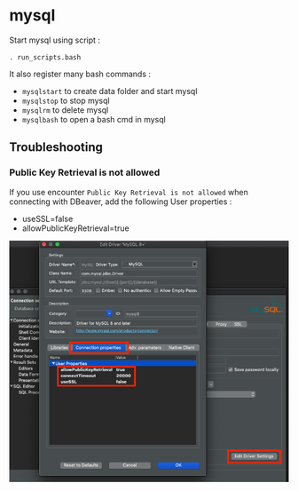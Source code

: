mysql
===

Start mysql using script :

	. run_scripts.bash

It also register many bash commands :

* ```mysqlstart``` to create data folder and start mysql
* ```mysqlstop``` to stop mysql
* ```mysqlrm``` to delete mysql
* ```mysqlbash``` to open a bash cmd in mysql

## Troubleshooting

### Public Key Retrieval is not allowed

If you use encounter ```Public Key Retrieval is not allowed``` when connecting with DBeaver, add the following User properties :

* useSSL=false
* allowPublicKeyRetrieval=true

![Fix Error - Public Key Retrieval](docs/fix_error_key_retrieval.png)